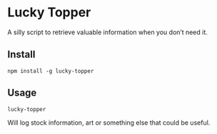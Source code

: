 # Lucky Topper

A silly script to retrieve valuable information when you don’t need it.

## Install

```shell
npm install -g lucky-topper
```

## Usage

```shell
lucky-topper
```

Will log stock information, art or something else that could be useful.
